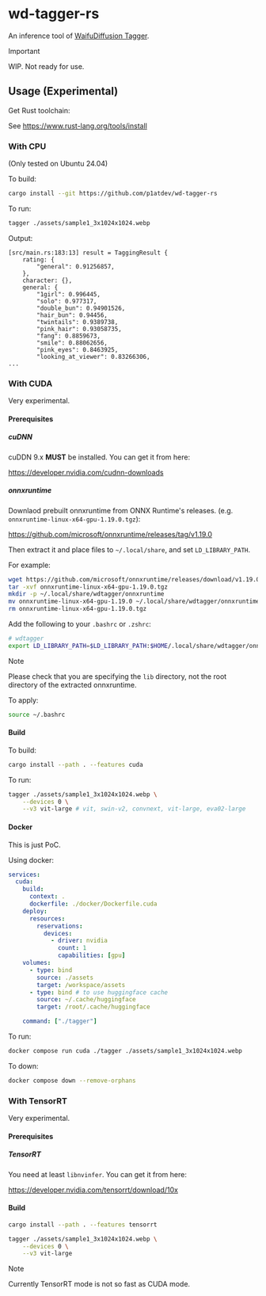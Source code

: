 # wd-tagger-rs

An inference tool of [WaifuDiffusion Tagger](https://huggingface.co/spaces/SmilingWolf/wd-tagger).

> [!IMPORTANT]
> WIP. Not ready for use.

## Usage (Experimental)

Get Rust toolchain:

See https://www.rust-lang.org/tools/install

### With CPU

(Only tested on Ubuntu 24.04)

To build:

```bash
cargo install --git https://github.com/p1atdev/wd-tagger-rs
```

To run:

```bash
tagger ./assets/sample1_3x1024x1024.webp
```

Output:

```
[src/main.rs:183:13] result = TaggingResult {
    rating: {
        "general": 0.91256857,
    },
    character: {},
    general: {
        "1girl": 0.996445,
        "solo": 0.977317,
        "double_bun": 0.94901526,
        "hair_bun": 0.94456,
        "twintails": 0.9389738,
        "pink_hair": 0.93058735,
        "fang": 0.8859673,
        "smile": 0.88062656,
        "pink_eyes": 0.8463925,
        "looking_at_viewer": 0.83266306,
...
```

### With CUDA

Very experimental.

#### Prerequisites

##### cuDNN

cuDDN 9.x **MUST** be installed. You can get it from here:

https://developer.nvidia.com/cudnn-downloads

##### onnxruntime 

Downlaod prebuilt onnxruntime from ONNX Runtime's releases. (e.g. `onnxruntime-linux-x64-gpu-1.19.0.tgz`):

https://github.com/microsoft/onnxruntime/releases/tag/v1.19.0 

Then extract it and place files to `~/.local/share`, and set `LD_LIBRARY_PATH`.

For example:

```bash
wget https://github.com/microsoft/onnxruntime/releases/download/v1.19.0/onnxruntime-linux-x64-gpu-1.19.0.tgz
tar -xvf onnxruntime-linux-x64-gpu-1.19.0.tgz
mkdir -p ~/.local/share/wdtagger/onnxruntime
mv onnxruntime-linux-x64-gpu-1.19.0 ~/.local/share/wdtagger/onnxruntime/1.19.0
rm onnxruntime-linux-x64-gpu-1.19.0.tgz
```

Add the following to your `.bashrc` or `.zshrc`:

```bash
# wdtagger
export LD_LIBRARY_PATH=$LD_LIBRARY_PATH:$HOME/.local/share/wdtagger/onnxruntime/1.19.0/lib
```

> [!NOTE]
> Please check that you are specifying the `lib` directory, not the root directory of the extracted onnxruntime.

To apply:

```bash
source ~/.bashrc
```

#### Build

To build:

```bash
cargo install --path . --features cuda
```

To run:

```bash
tagger ./assets/sample1_3x1024x1024.webp \
    --devices 0 \
    --v3 vit-large # vit, swin-v2, convnext, vit-large, eva02-large
```

#### Docker

This is just PoC.

Using docker:

```yml
services:
  cuda:
    build:
      context: .
      dockerfile: ./docker/Dockerfile.cuda
    deploy:
      resources:
        reservations:
          devices:
            - driver: nvidia
              count: 1
              capabilities: [gpu]
    volumes:
      - type: bind
        source: ./assets
        target: /workspace/assets
      - type: bind # to use huggingface cache
        source: ~/.cache/huggingface
        target: /root/.cache/huggingface

    command: ["./tagger"] 
```

To run:

```bash
docker compose run cuda ./tagger ./assets/sample1_3x1024x1024.webp 
```

To down:
```bash
docker compose down --remove-orphans
```

### With TensorRT

Very experimental.

#### Prerequisites

##### TensorRT

You need at least `libnvinfer`. You can get it from here:

https://developer.nvidia.com/tensorrt/download/10x

#### Build

```bash
cargo install --path . --features tensorrt
```

```bash
tagger ./assets/sample1_3x1024x1024.webp \
    --devices 0 \
    --v3 vit-large
```

> [!NOTE]
> Currently TensorRT mode is not so fast as CUDA mode.

